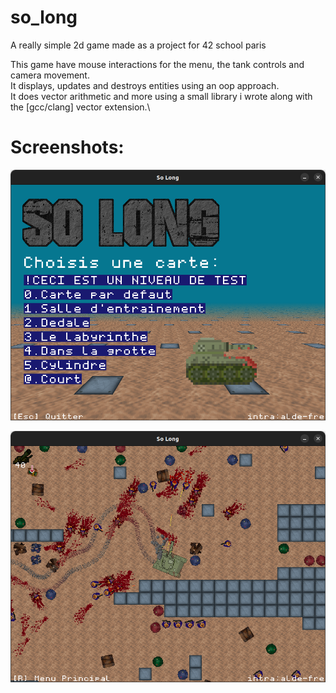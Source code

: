 # so_long
A really simple 2d game made as a project for 42 school paris

This game have mouse interactions for the menu, the tank controls and camera movement.\
It displays, updates and destroys entities using an oop approach.\
It does vector arithmetic and more using a small library i wrote along with the [gcc/clang] vector extension.\

# Screenshots:
![MENU](https://github.com/ForAbby-X/so_long/blob/main/github_image/menu.png?raw=true)

![GAMEPLAY](https://github.com/ForAbby-X/so_long/blob/main/github_image/gameplay.png?raw=true)
